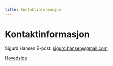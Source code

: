 ```yaml
---
title: Kontaktinformasjon
---
```

# Kontaktinformasjon
Sigurd Hansen
E-post: sigurd.hansen@gmail.com

[Hovedside](index.md)
